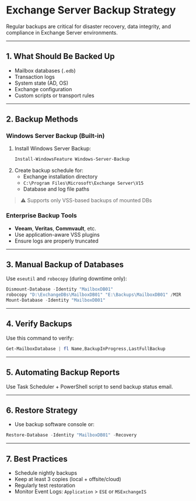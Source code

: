 
# Exchange Server Backup Strategy

Regular backups are critical for disaster recovery, data integrity, and compliance in Exchange Server environments.

---

## 1. What Should Be Backed Up

- Mailbox databases (`.edb`)
- Transaction logs
- System state (AD, OS)
- Exchange configuration
- Custom scripts or transport rules

---

## 2. Backup Methods

### Windows Server Backup (Built-in)

1. Install Windows Server Backup:
   ```powershell
   Install-WindowsFeature Windows-Server-Backup
   ```
2. Create backup schedule for:
   - Exchange installation directory
   - `C:\Program Files\Microsoft\Exchange Server\V15`
   - Database and log file paths

> ⚠️ Supports only VSS-based backups of mounted DBs

### Enterprise Backup Tools

- **Veeam**, **Veritas**, **Commvault**, etc.
- Use application-aware VSS plugins
- Ensure logs are properly truncated

---

## 3. Manual Backup of Databases

Use `eseutil` and `robocopy` (during downtime only):

```powershell
Dismount-Database -Identity "MailboxDB01"
robocopy "D:\ExchangeDBs\MailboxDB01" "E:\Backups\MailboxDB01" /MIR
Mount-Database -Identity "MailboxDB01"
```

---

## 4. Verify Backups

Use this command to verify:

```powershell
Get-MailboxDatabase | fl Name,BackupInProgress,LastFullBackup
```

---

## 5. Automating Backup Reports

Use Task Scheduler + PowerShell script to send backup status email.

---

## 6. Restore Strategy

- Use backup software console or:
```powershell
Restore-Database -Identity "MailboxDB01" -Recovery
```

---

## 7. Best Practices

- Schedule nightly backups
- Keep at least 3 copies (local + offsite/cloud)
- Regularly test restoration
- Monitor Event Logs: `Application` > `ESE` or `MSExchangeIS`
